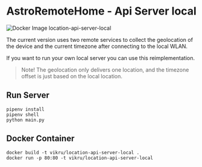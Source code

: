 # AstroRemoteHome - Api Server local

![Docker Image location-api-server-local](https://github.com/VK/AstroRemoteHome/workflows/Docker%20Image%20vikru/location-api-server-local/badge.svg)

The current version uses two remote services to collect the geolocation of the device and the current timezone after connecting to the local WLAN.

If you want to run your own local server you can use this reimplementation.

> Note! The geolocation only delivers one location, and the timezone offset is just based on the local location.


## Run Server
```
pipenv install
pipenv shell
python main.py
```

## Docker Container
```
docker build -t vikru/location-api-server-local .
docker run -p 80:80 -t vikru/location-api-server-local
```